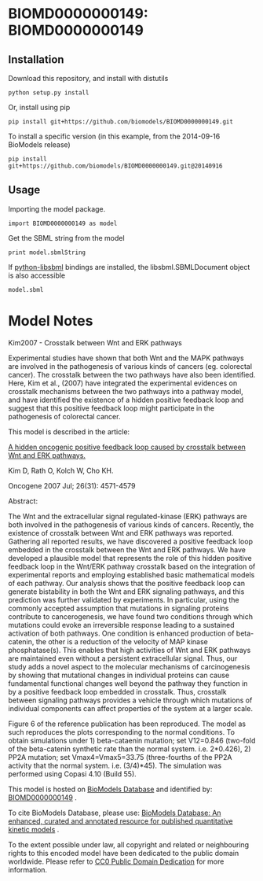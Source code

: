 # BIOMD0000000149: BIOMD0000000149

## Installation

Download this repository, and install with distutils

`python setup.py install`

Or, install using pip

`pip install git+https://github.com/biomodels/BIOMD0000000149.git`

To install a specific version (in this example, from the 2014-09-16 BioModels release)

`pip install git+https://github.com/biomodels/BIOMD0000000149.git@20140916`

## Usage

Importing the model package.

`import BIOMD0000000149 as model`

Get the SBML string from the model

`print model.sbmlString`

If [python-libsbml](https://pypi.python.org/pypi/python-libsbml) bindings are
installed, the libsbml.SBMLDocument object is also accessible

`model.sbml`


# Model Notes


Kim2007 - Crosstalk between Wnt and ERK pathways

Experimental studies have shown that both Wnt and the MAPK pathways are
involved in the pathogenesis of various kinds of cancers (eg. colorectal
cancer). The crosstalk between the two pathways have also been identified.
Here, Kim et al., (2007) have integrated the experimental evidences on
crosstalk mechanisms between the two pathways into a pathway model, and have
identified the existence of a hidden positive feedback loop and suggest that
this positive feedback loop might participate in the pathogenesis of
colorectal cancer.

This model is described in the article:

[A hidden oncogenic positive feedback loop caused by crosstalk between Wnt and
ERK pathways.](http://identifiers.org/pubmed/17237813)

Kim D, Rath O, Kolch W, Cho KH.

Oncogene 2007 Jul; 26(31): 4571-4579

Abstract:

The Wnt and the extracellular signal regulated-kinase (ERK) pathways are both
involved in the pathogenesis of various kinds of cancers. Recently, the
existence of crosstalk between Wnt and ERK pathways was reported. Gathering
all reported results, we have discovered a positive feedback loop embedded in
the crosstalk between the Wnt and ERK pathways. We have developed a plausible
model that represents the role of this hidden positive feedback loop in the
Wnt/ERK pathway crosstalk based on the integration of experimental reports and
employing established basic mathematical models of each pathway. Our analysis
shows that the positive feedback loop can generate bistability in both the Wnt
and ERK signaling pathways, and this prediction was further validated by
experiments. In particular, using the commonly accepted assumption that
mutations in signaling proteins contribute to cancerogenesis, we have found
two conditions through which mutations could evoke an irreversible response
leading to a sustained activation of both pathways. One condition is enhanced
production of beta-catenin, the other is a reduction of the velocity of MAP
kinase phosphatase(s). This enables that high activities of Wnt and ERK
pathways are maintained even without a persistent extracellular signal. Thus,
our study adds a novel aspect to the molecular mechanisms of carcinogenesis by
showing that mutational changes in individual proteins can cause fundamental
functional changes well beyond the pathway they function in by a positive
feedback loop embedded in crosstalk. Thus, crosstalk between signaling
pathways provides a vehicle through which mutations of individual components
can affect properties of the system at a larger scale.

Figure 6 of the reference publication has been reproduced. The model as such
reproduces the plots corresponding to the normal conditions. To obtain
simulations under 1) beta-cataenin mutation; set V12=0.846 (two-fold of the
beta-catenin synthetic rate than the normal system. i.e. 2*0.426), 2) PP2A
mutation; set Vmax4=Vmax5=33.75 (three-fourths of the PP2A activity that the
normal system. i.e. (3/4)*45). The simulation was performed using Copasi 4.10
(Build 55).

This model is hosted on [BioModels Database](http://www.ebi.ac.uk/biomodels/)
and identified by:
[BIOMD0000000149](http://identifiers.org/biomodels.db/BIOMD0000000149) .

To cite BioModels Database, please use: [BioModels Database: An enhanced,
curated and annotated resource for published quantitative kinetic
models](http://identifiers.org/pubmed/20587024) .

To the extent possible under law, all copyright and related or neighbouring
rights to this encoded model have been dedicated to the public domain
worldwide. Please refer to [CC0 Public Domain
Dedication](http://creativecommons.org/publicdomain/zero/1.0/) for more
information.


